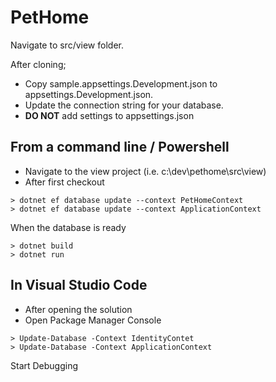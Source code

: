# PetHome

Navigate to src/view folder. 

After cloning;

- Copy sample.appsettings.Development.json to appsettings.Development.json.
- Update the connection string for your database.
- **DO NOT** add settings to appsettings.json

## From a command line / Powershell

- Navigate to the view project (i.e. c:\dev\pethome\src\view)
- After first checkout
```
> dotnet ef database update --context PetHomeContext
> dotnet ef database update --context ApplicationContext
```

When the database is ready

```
> dotnet build
> dotnet run
```
  
## In Visual Studio Code 

- After opening the solution
- Open Package Manager Console

```
> Update-Database -Context IdentityContet
> Update-Database -Context ApplicationContext
```

  Start Debugging
